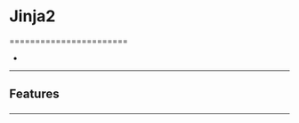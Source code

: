 # Jinja2
=======================


- []()

-----------------------------------------------------------------------------------------------------

## Features


### 


-----------------------------------------------------------------------------------------------------